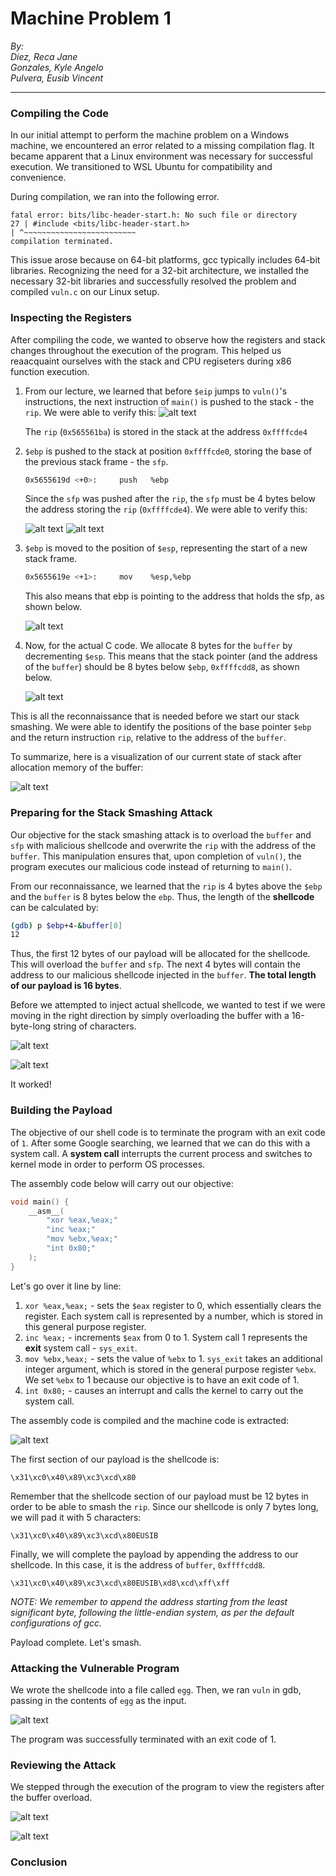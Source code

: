 # Machine Problem 1

_By:_ \
_Diez, Reca Jane_ \
_Gonzales, Kyle Angelo_ \
_Pulvera, Eusib Vincent_

---

### Compiling the Code

In our initial attempt to perform the machine problem on a Windows machine, we encountered an error related to a missing compilation flag. It became apparent that a Linux environment was necessary for successful execution. We transitioned to WSL Ubuntu for compatibility and convenience.

During compilation, we ran into the following error.

```
fatal error: bits/libc-header-start.h: No such file or directory
27 | #include <bits/libc-header-start.h>
| ^~~~~~~~~~~~~~~~~~~~~~~~~~
compilation terminated.
```

This issue arose because on 64-bit platforms, gcc typically includes 64-bit libraries. Recognizing the need for a 32-bit architecture, we installed the necessary 32-bit libraries and successfully resolved the problem and compiled `vuln.c` on our Linux setup.

### Inspecting the Registers

After compiling the code, we wanted to observe how the registers and stack changes throughout the execution of the program. This helped us reaacquaint ourselves with the stack and CPU regiseters during x86 function execution.

1. From our lecture, we learned that before `$eip` jumps to `vuln()`'s instructions, the next instruction of `main()` is pushed to the stack - the `rip`. We were able to verify this:
   ![alt text](assets/image-11.png)

   The `rip` (`0x565561ba`) is stored in the stack at the address `0xffffcde4`

2. `$ebp` is pushed to the stack at position `0xffffcde0`, storing the base of the previous stack frame - the `sfp`.

   ```sh
   0x5655619d <+0>:     push   %ebp
   ```

   Since the `sfp` was pushed after the `rip`, the `sfp` must be 4 bytes below the address storing the `rip` (`0xffffcde4`). We were able to verify this:

   ![alt text](assets/image-7.png)
   ![alt text](assets/image-6.png)

3. `$ebp` is moved to the position of `$esp`, representing the start of a new stack frame.

   ```sh
   0x5655619e <+1>:     mov    %esp,%ebp
   ```

   This also means that ebp is pointing to the address that holds the sfp, as shown below.

   ![alt text](assets/image-5.png)

4. Now, for the actual C code. We allocate 8 bytes for the `buffer` by decrementing `$esp`. This means that the stack pointer (and the address of the `buffer`) should be 8 bytes below `$ebp`, `0xffffcdd8`, as shown below.

   ![alt text](assets/image-8.png)

This is all the reconnaissance that is needed before we start our stack smashing. We were able to identify the positions of the base pointer `$ebp` and the return instruction `rip`, relative to the address of the `buffer`.

To summarize, here is a visualization of our current state of stack after allocation memory of the buffer:

![alt text](assets/image-13.png)

### Preparing for the Stack Smashing Attack

Our objective for the stack smashing attack is to overload the `buffer` and `sfp` with malicious shellcode and overwrite the `rip` with the address of the `buffer`. This manipulation ensures that, upon completion of `vuln()`, the program executes our malicious code instead of returning to `main()`.

From our reconnaissance, we learned that the `rip` is 4 bytes above the `$ebp` and the `buffer` is 8 bytes below the `ebp`. Thus, the length of the **shellcode** can be calculated by:

```sh
(gdb) p $ebp+4-&buffer[0]
12
```

Thus, the first 12 bytes of our payload will be allocated for the shellcode. This will overload the `buffer` and `sfp`. The next 4 bytes will contain the address to our malicious shellcode injected in the `buffer`. **The total length of our payload is 16 bytes**.

Before we attempted to inject actual shellcode, we wanted to test if we were moving in the right direction by simply overloading the buffer with a 16-byte-long string of characters.

![alt text](assets/image-9.png)

![alt text](assets/image-14.png)

It worked!

### Building the Payload

The objective of our shell code is to terminate the program with an exit code of `1`. After some Google searching, we learned that we can do this with a system call. A **system call** interrupts the current process and switches to kernel mode in order to perform OS processes.

The assembly code below will carry out our objective:

```c
void main() {
    __asm__(
        "xor %eax,%eax;"
        "inc %eax;"
        "mov %ebx,%eax;"
        "int 0x80;"
    );
}
```

Let's go over it line by line:

1. `xor %eax,%eax;` - sets the `$eax` register to 0, which essentially clears the register. Each system call is represented by a number, which is stored in this general purpose register.
2. `inc %eax;` - increments `$eax` from 0 to 1. System call 1 represents the **exit** system call - `sys_exit`.
3. `mov %ebx,%eax;` - sets the value of `%ebx` to 1. `sys_exit` takes an additional integer argument, which is stored in the general purpose register `%ebx`. We set `%ebx` to 1 because our objective is to have an exit code of 1.
4. `int 0x80;` - causes an interrupt and calls the kernel to carry out the system call.

The assembly code is compiled and the machine code is extracted:

![alt text](assets/image-15.png)

The first section of our payload is the shellcode is:

```
\x31\xc0\x40\x89\xc3\xcd\x80
```

Remember that the shellcode section of our payload must be 12 bytes in order to be able to smash the `rip`. Since our shellcode is only 7 bytes long, we will pad it with 5 characters:

```
\x31\xc0\x40\x89\xc3\xcd\x80EUSIB
```

Finally, we will complete the payload by appending the address to our shellcode. In this case, it is the address of `buffer`, `0xffffcdd8`.

```
\x31\xc0\x40\x89\xc3\xcd\x80EUSIB\xd8\xcd\xff\xff
```

_NOTE: We remember to append the address starting from the least significant byte, following the little-endian system, as per the default configurations of gcc._

Payload complete. Let's smash.

### Attacking the Vulnerable Program

We wrote the shellcode into a file called `egg`. Then, we ran `vuln` in gdb, passing in the contents of `egg` as the input.

![alt text](assets/image-10.png)

The program was successfully terminated with an exit code of 1.

### Reviewing the Attack

We stepped through the execution of the program to view the registers after the buffer overload.

![alt text](assets/image-12.png)

![alt text](assets/image-16.png)

### Conclusion
